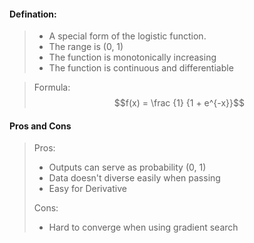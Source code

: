 

#### Defination:
> - A special form of the logistic function. 
> - The range is (0, 1)
> - The function is monotonically increasing
> - The function is continuous and differentiable


> Formula:
> $$f(x) =  \frac {1} {1 + e^{-x}}$$
#### Pros and Cons
> Pros:
> - Outputs can serve as probability (0, 1)
> - Data doesn't diverse easily when passing
> - Easy for Derivative
> 
> Cons:
> - Hard to converge when using gradient search



